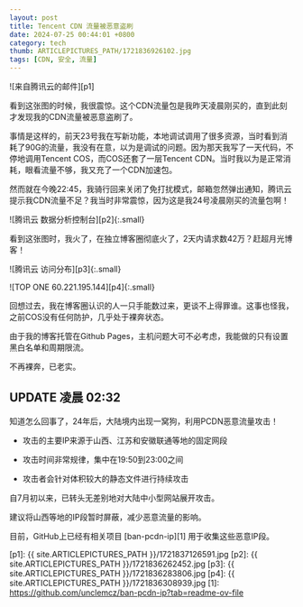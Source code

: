 ```yaml
---
layout: post
title: Tencent CDN 流量被恶意盗刷
date: 2024-07-25 00:44:01 +0800
category: tech
thumb: ARTICLEPICTURES_PATH/1721836926102.jpg
tags: [CDN, 安全, 流量]
---
```


![来自腾讯云的邮件][p1]

看到这张图的时候，我很震惊。这个CDN流量包是我昨天凌晨刚买的，直到此刻才发现我的CDN流量被恶意盗刷了。

事情是这样的，前天23号我在写新功能，本地调试调用了很多资源，当时看到消耗了90G的流量，我没有在意，以为是调试的问题。因为那天我写了一天代码，不停地调用Tencent COS，而COS还套了一层Tencent CDN。当时我以为是正常消耗，眼看流量不够，我又充了一个CDN加速包。

然而就在今晚22:45，我骑行回来关闭了免打扰模式，邮箱忽然弹出通知，腾讯云提示我CDN流量不足？我当时非常震惊，因为这是我24号凌晨刚买的流量包啊！

![腾讯云 数据分析控制台][p2]{:.small}

看到这张图时，我火了，在独立博客圈彻底火了，2天内请求数42万？赶超月光博客！

![腾讯云 访问分布][p3]{:.small}

![TOP ONE 60.221.195.144][p4]{:.small}

回想过去，我在博客圈认识的人一只手能数过来，更谈不上得罪谁。这事也怪我，之前COS没有任何防护，几乎处于裸奔状态。

由于我的博客托管在Github Pages，主机问题大可不必考虑，我能做的只有设置黑白名单和周期限流。

不再裸奔，已老实。

## UPDATE 凌晨 02:32

知道怎么回事了，24年后，大陆境内出现一窝狗，利用PCDN恶意流量攻击！

* 攻击的主要IP来源于山西、江苏和安徽联通等地的固定网段

* 攻击时间非常规律，集中在19:50到23:00之间

* 攻击者会针对体积较大的静态文件进行持续攻击

自7月初以来，已转头无差别地对大陆中小型网站展开攻击。

建议将山西等地的IP段暂时屏蔽，减少恶意流量的影响。

目前，GitHub上已经有相关项目 [ban-pcdn-ip][1] 用于收集这些恶意IP段。


[p1]: {{ site.ARTICLEPICTURES_PATH }}/1721837126591.jpg
[p2]: {{ site.ARTICLEPICTURES_PATH }}/1721836262452.jpg
[p3]: {{ site.ARTICLEPICTURES_PATH }}/1721836283806.jpg
[p4]: {{ site.ARTICLEPICTURES_PATH }}/1721836308939.jpg
[1]: https://github.com/unclemcz/ban-pcdn-ip?tab=readme-ov-file